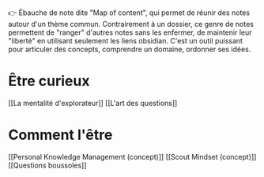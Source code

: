 👉 Ébauche de note dite "Map of content", qui permet de réunir des notes autour d'un thème commun. Contrairement à un dossier, ce genre de notes permettent de "ranger" d'autres notes sans les enfermer, de maintenir leur "liberté" en utilisant seulement les liens obsidian.
C'est un outil puissant pour articuler des concepts, comprendre un domaine, ordonner ses idées.

# Être curieux
[[La mentalité d'explorateur]]
[[L'art des questions]]

# Comment l'être
[[Personal Knowledge Management (concept)]]
[[Scout Mindset (concept)]]
[[Questions boussoles]]
